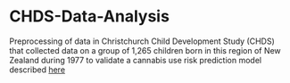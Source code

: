 # CHDS-Data-Analysis
Preprocessing of data in  Christchurch Child Development Study (CHDS)  that collected data on a group of 1,265 children born in this region of New Zealand during 1977 to validate a cannabis use risk prediction model described  [here](https://www.sciencedirect.com/science/article/abs/pii/S0376871622002137)
